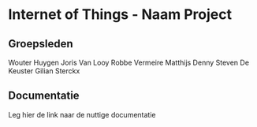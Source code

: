# Internet of Things - Naam Project

## Groepsleden

Wouter Huygen
Joris Van Looy
Robbe Vermeire
Matthijs Denny
Steven De Keuster
Gilian Sterckx

## Documentatie

Leg hier de link naar de nuttige documentatie
